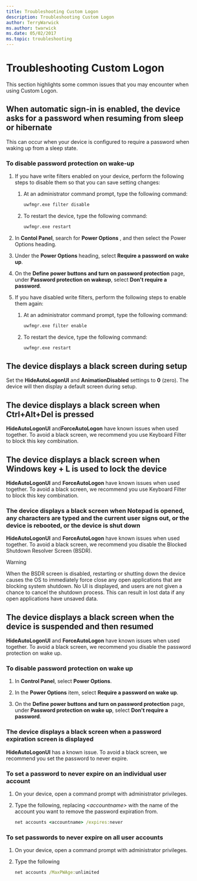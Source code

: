 ```yaml
---
title: Troubleshooting Custom Logon
description: Troubleshooting Custom Logon
author: TerryWarwick
ms.author: twarwick
ms.date: 05/02/2017
ms.topic: troubleshooting
---
```


# Troubleshooting Custom Logon

This section highlights some common issues that you may encounter when using Custom Logon.

## When automatic sign-in is enabled, the device asks for a password when resuming from sleep or hibernate

This can occur when your device is configured to require a password when waking up from a sleep state.

### To disable password protection on wake-up

1. If you have write filters enabled on your device, perform the following steps to disable them so that you can save setting changes:

   1. At an administrator command prompt, type the following command:

      ```cmd
      uwfmgr.exe filter disable
      ```

   1. To restart the device, type the following command:

      ```cmd
      uwfmgr.exe restart
      ```

1. In **Contol Panel**, search for **Power Options** , and then select the Power Options heading.

1. Under the **Power Options** heading, select **Require a password on wake up**.

1. On the **Define power buttons and turn on password protection** page, under **Password protection on wakeup**, select **Don't require a password**.

1. If you have disabled write filters, perform the following steps to enable them again:

   1. At an administrator command prompt, type the following command:

      ```cmd
      uwfmgr.exe filter enable
      ```

   1. To restart the device, type the following command:

      ```cmd
      uwfmgr.exe restart
      ```

## The device displays a black screen during setup

Set the **HideAutoLogonUI** and **AnimationDisabled** settings to **0** (zero). The device will then display a default screen during setup.

## The device displays a black screen when Ctrl+Alt+Del is pressed

**HideAutoLogonUI** and**ForceAutoLogon** have known issues when used together. To avoid a black screen, we recommend you use Keyboard Filter to block this key combination.

## The device displays a black screen when Windows key + L is used to lock the device

**HideAutoLogonUI** and **ForceAutoLogon** have known issues when used together. To avoid a black screen, we recommend you use Keyboard Filter to block this key combination.

### The device displays a black screen when Notepad is opened, any characters are typed and the current user signs out, or the device is rebooted, or the device is shut down

**HideAutoLogonUI** and **ForceAutoLogon** have known issues when used together. To avoid a black screen, we recommend you disable the Blocked Shutdown Resolver Screen (BSDR).

> [!WARNING]
> When the BSDR screen is disabled, restarting or shutting down the device causes the OS to immediately force close any open applications that are blocking system shutdown. No UI is displayed, and users are not given a chance to cancel the shutdown process. This can result in lost data if any open applications have unsaved data.

## The device displays a black screen when the device is suspended and then resumed

**HideAutoLogonUI** and **ForceAutoLogon** have known issues when used together. To avoid a black screen, we recommend you disable the password protection on wake up.

### To disable password protection on wake up

1. In **Control Panel**, select **Power Options**.

1. In the **Power Options** item, select **Require a password on wake up**.

1. On the **Define power buttons and turn on password protection** page, under **Password protection on wake up**, select **Don't require a password**.

### The device displays a black screen when a password expiration screen is displayed

**HideAutoLogonUI** has a known issue. To avoid a black screen, we recommend you set the password to never expire.

### To set a password to never expire on an individual user account

1. On your device, open a command prompt with administrator privileges.

1. Type the following, replacing *&lt;accountname&gt;* with the name of the account you want to remove the password expiration from.

   ```cmd
   net accounts <accountname> /expires:never
   ```

### To set passwords to never expire on all user accounts

1. On your device, open a command prompt with administrator privileges.

1. Type the following

   ```cmd
   net accounts /MaxPWAge:unlimited
   ```
